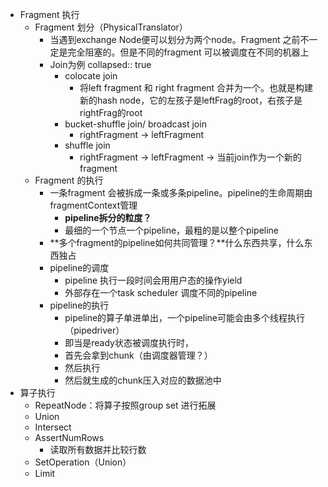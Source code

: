 - Fragment 执行
	- Fragment 划分（PhysicalTranslator）
		- 当遇到exchange Node便可以划分为两个node。Fragment 之前不一定是完全阻塞的。但是不同的fragment 可以被调度在不同的机器上
		- Join为例
		  collapsed:: true
			- colocate join
				- 将left fragment 和 right fragment 合并为一个。也就是构建新的hash node，它的左孩子是leftFrag的root，右孩子是rightFrag的root
			- bucket-shuffle join/ broadcast join
				- rightFragment -> leftFragment
			- shuffle join
				- rightFragment -> leftFragment -> 当前join作为一个新的fragment
	- Fragment 的执行
		- 一条fragment 会被拆成一条或多条pipeline。pipeline的生命周期由fragmentContext管理
			- **pipeline拆分的粒度？**
			- 最细的一个节点一个pipeline，最粗的是以整个pipeline
		- **多个fragment的pipeline如何共同管理？**什么东西共享，什么东西独占
		- pipeline的调度
			- pipeline 执行一段时间会用用户态的操作yield
			- 外部存在一个task scheduler 调度不同的pipeline
		- pipeline的执行
			- pipeline的算子单进单出，一个pipeline可能会由多个线程执行（pipedriver）
			- 即当是ready状态被调度执行时，
			- 首先会拿到chunk（由调度器管理？）
			- 然后执行
			- 然后就生成的chunk压入对应的数据池中
- 算子执行
	- RepeatNode：将算子按照group set 进行拓展
	- Union
	- Intersect
	- AssertNumRows
		- 读取所有数据并比较行数
	- SetOperation（Union）
	- Limit